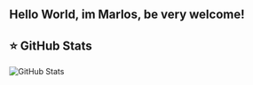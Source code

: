 ## Hello World, im Marlos, be very welcome!

## ⭐ GitHub Stats

![GitHub Stats](https://github-readme-stats.vercel.app/api?username=iuricode&show_icons=true)
